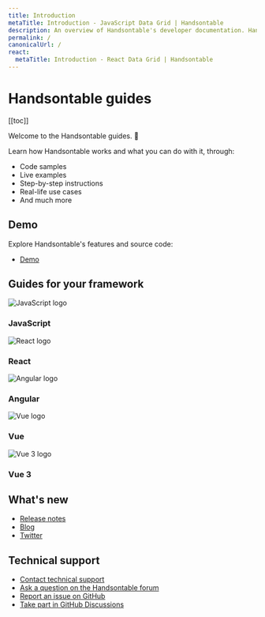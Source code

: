 ```yaml
---
title: Introduction
metaTitle: Introduction - JavaScript Data Grid | Handsontable
description: An overview of Handsontable's developer documentation. Handsontable is a client-side, spreadsheet-like data grid for editing data in web applications.
permalink: /
canonicalUrl: /
react:
  metaTitle: Introduction - React Data Grid | Handsontable
---
```


# Handsontable guides

[[toc]]

Welcome to the Handsontable guides. 👋

Learn how Handsontable works and what you can do with it, through:
- Code samples
- Live examples
- Step-by-step instructions
- Real-life use cases
- And much more

## Demo

Explore Handsontable's features and source code:

- [Demo](@/guides/getting-started/demo.md)

## Guides for your framework

<div class="row-items-container">
  <Link href="../javascript-data-grid/" hide-latest-version class="row-item">
    <Img class="integration-framework-logo" src="/img/pages/introduction/javascript.svg" alt="JavaScript logo" />
      <h3>JavaScript</h3>
  </Link>
  <Link href="../react-data-grid/" hide-latest-version class="row-item">
    <Img class="integration-framework-logo" src="/img/pages/introduction/react.svg" alt="React logo" />
      <h3>React</h3>
  </Link>
  <Link href="../javascript-data-grid/angular-simple-example" hide-latest-version class="row-item">
    <Img class="integration-framework-logo" src="/img/pages/introduction/angular.svg" alt="Angular logo" />
      <h3>Angular</h3>
  </Link>
  <Link href="../javascript-data-grid/vue-simple-example/" hide-latest-version class="row-item">
    <Img class="integration-framework-logo" src="/img/pages/introduction/vue.svg" alt="Vue logo" />
      <h3>Vue</h3>
  </Link>
  <Link href="../javascript-data-grid/vue3-simple-example/" hide-latest-version class="row-item">
    <Img class="integration-framework-logo" src="/img/pages/introduction/vue.svg" alt="Vue 3 logo" />
      <h3>Vue 3</h3>
  </Link>
</div>

## What's new

- [Release notes](@/guides/upgrade-and-migration/release-notes.md)
- [Blog](https://handsontable.com/blog)
- [Twitter](https://twitter.com/handsontable)

## Technical support

- [Contact technical support](https://handsontable.com/contact?category=technical_support)
- [Ask a question on the Handsontable forum](https://forum.handsontable.com)
- [Report an issue on GitHub](https://github.com/handsontable/handsontable/issues)
- [Take part in GitHub Discussions](https://github.com/handsontable/handsontable/discussions)
